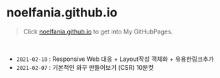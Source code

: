 # noelfania.github.io

> Click [noelfania.github.io](https://noelfania.github.io)
to  get into My GitHubPages.

<br>

* `2021-02-10` : Responsive Web 대응 + Layout작성 객체화 + 유용한링크추가
* `2021-02-07` : 기본적인 와꾸 만들어보기 (CSR) 10분컷
